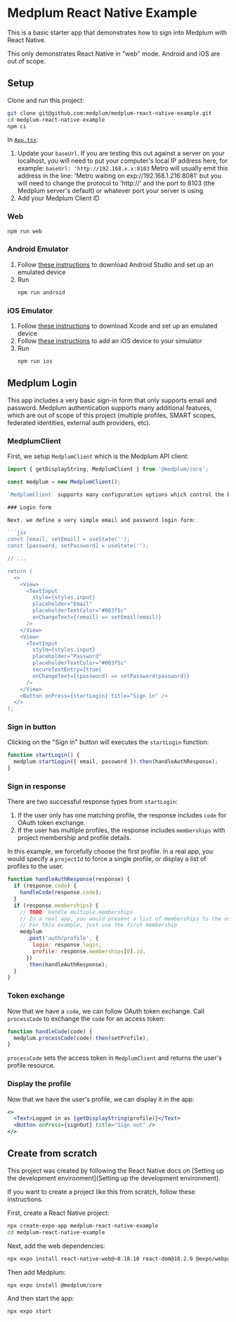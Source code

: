 # Medplum React Native Example

This is a basic starter app that demonstrates how to sign into Medplum with React Native.

This only demonstrates React Native in "web" mode. Android and iOS are out of scope.

## Setup

Clone and run this project:

```bash
git clone git@github.com:medplum/medplum-react-native-example.git
cd medplum-react-native-example
npm ci
```

In [`App.tsx`](./src/App.tsx#L6-L20):

1. Update your `baseUrl`. If you are testing this out against a server on your localhost, you will need to put your computer's local IP address here, for example: `baseUrl: 'http://192.168.x.x:8103`
Metro will usually emit this address in the line: 'Metro waiting on exp://192.168.1.216:8081'
but you will need to change the protocol to 'http://' and the port to 8103 (the Medplum server's default) or whatever port your server is using
1. Add your Medplum Client ID


### Web
```bash
npm run web
```

### Android Emulator

1. Follow [these instructions](https://docs.expo.dev/workflow/android-studio-emulator/) to download Android Studio and set up an emulated device
2. Run
   ```bash
   npm run android
   ```


### iOS Emulator

1. Follow [these instructions](https://docs.expo.dev/workflow/ios-simulator/) to download Xcode and set up an emulated device
2. Follow [these instructions](https://developer.apple.com/documentation/safari-developer-tools/adding-additional-simulators) to add an iOS device to your simulator
3. Run
   ```bash
   npm run ios
   ```


## Medplum Login

This app includes a very basic sign-in form that only supports email and password. Medplum authentication supports many additional features, which are out of scope of this project (multiple profiles, SMART scopes, federated identities, external auth providers, etc).

### MedplumClient

First, we setup `MedplumClient` which is the Medplum API client:

```js
import { getDisplayString, MedplumClient } from '@medplum/core';

const medplum = new MedplumClient();

`MedplumClient` supports many configuration options which control the behavior. For example, you may want to specify a `clientId` and/or `projectId` to restrict access to specific Medplum projects. Or you may want to specify `baseUrl` to specify your self-hosted Medplum server.

### Login form

Next, we define a very simple email and password login form:

```jsx
const [email, setEmail] = useState('');
const [password, setPassword] = useState('');

// ...

return (
  <>
    <View>
      <TextInput
        style={styles.input}
        placeholder="Email"
        placeholderTextColor="#003f5c"
        onChangeText={(email) => setEmail(email)}
      />
    </View>
    <View>
      <TextInput
        style={styles.input}
        placeholder="Password"
        placeholderTextColor="#003f5c"
        secureTextEntry={true}
        onChangeText={(password) => setPassword(password)}
      />
    </View>
    <Button onPress={startLogin} title="Sign in" />
  </>
);
```

### Sign in button

Clicking on the "Sign in" button will executes the `startLogin` function:

```js
function startLogin() {
  medplum.startLogin({ email, password }).then(handleAuthResponse);
}
```

### Sign in response

There are two successful response types from `startLogin`:

1. If the user only has one matching profile, the response includes `code` for OAuth token exchange.
2. If the user has multiple profiles, the response includes `memberships` with project membership and profile details.

In this example, we forcefully choose the first profile. In a real app, you would specify a `projectId` to force a single profile, or display a list of profiles to the user.

```js
function handleAuthResponse(response) {
  if (response.code) {
    handleCode(response.code);
  }
  if (response.memberships) {
    // TODO: Handle multiple memberships
    // In a real app, you would present a list of memberships to the user
    // For this example, just use the first membership
    medplum
      .post('auth/profile', {
        login: response.login,
        profile: response.memberships[0].id,
      })
      .then(handleAuthResponse);
  }
}
```

### Token exchange

Now that we have a `code`, we can follow OAuth token exchange. Call `processCode` to exchange the `code` for an access token:

```js
function handleCode(code) {
  medplum.processCode(code).then(setProfile);
}
```

`processCode` sets the access token in `MedplumClient` and returns the user's profile resource.

### Display the profile

Now that we have the user's profile, we can display it in the app:

```jsx
<>
  <Text>Logged in as {getDisplayString(profile)}</Text>
  <Button onPress={signOut} title="Sign out" />
</>
```

## Create from scratch

This project was created by following the React Native docs on [Setting up the development environment](Setting up the development environment).

If you want to create a project like this from scratch, follow these instructions.

First, create a React Native project:

```bash
npx create-expo-app medplum-react-native-example
cd medplum-react-native-example
```

Next, add the web dependencies:

```bash
npx expo install react-native-web@~0.18.10 react-dom@18.2.0 @expo/webpack-config@^18.0.1
```

Then add Medplum:

```bash
npx expo install @medplum/core
```

And then start the app:

```bash
npx expo start
```
